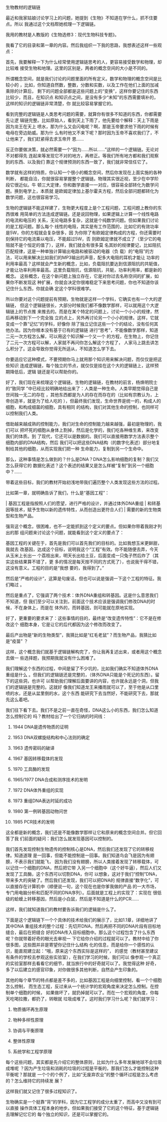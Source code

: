     
生物教材的逻辑链

最近和我家姑娘讨论学习上的问题，她提到《生物》不知道在学什么，抓不住要点。所以
我通过这个文档帮她梳理一下逻辑链。

我用的教材是人教版的《生物选修3：现代生物科技专题》。

我看了它的目录和第一章的内容。然后我组织一下我的思路，我想表述这样一些观点：

首先，我要解释一下为什么经常使用逻辑链思考的人，更容易接受数学和物理，却比较难
接受生物和地理。这里的区别是，两者的概念空间的大小是不同的。

所谓概念空间，就是我们讨论的问题里面的所有定义。数学和物理的概念空间是比较小的
，比如，你知道自然数，整数，分数和实数，以及工作在他们上面的加减乘除的计算后，
剩下的问题全部都是这些问题上的“变换”，这样你要记住的东西比较少，而且，在知识点
和知识点之间，是没有多少“未知”的东西需要填补的，这样的知识的逻辑链非常清楚，你
就比较容易掌握它的。

看到完整的逻辑链是人类思考问题的需要，就算你有很多不知道的东西，你都需要先让逻
辑链完整。比如原始人，看到天上下雨了，他先要给个解释：天上下雨是因为龙王在天上
喷水，那为什么又会闪电呢？啊，那是玉帝要求他下雨的时候有电母在旁边助威。那为什
么有时他又不来下呢？那时因为玉帝不喜欢我们了，不让他来了，我们赶紧得去求玉帝开
恩……

反正你要做决策，就必然需要一个“因为……所以……”这样的一个逻辑链。无论对不对都得先
连起来等发现它不对的地方，再修正。等我们所有地方都和我们观察到的东西、以及我们
靠这个规律预测的东西一致了，我们就非常信任它了。

数学就有这样的特质，你认知一个很小的概念空间，然后你发现在上面实施的各种判断，
都能自洽，你就很容易掌握整个逻辑链。物理其实很近视，至少在中学阶段它很近似。牛
顿三大定律，你和数学直接一一对应，很容易全部转化为数学问题。换到电学上，本质就
是欧姆定律加上基尔霍夫方程，然后全部问题都转化为数学问题，这也很容易学习。

生物的逻辑链不能这样建了，生物更大程度上是个工程问题，工程问题上教你的东西很难
用简单的方法连成逻辑链。还是说回物理，如果逻辑上计算一个线性电路的电流和电压的
关系，无论电路多复杂，这就是个纯数学问题。但如果我们讨论的是工程问题。那么每个
线性的电阻，其实是有工作范围的，比如它的有效功率是5W，你的方程就会复杂很多，因
为你除了有欧姆定律构成的方程，你还需要时刻保持它的电流乘以电压，不能超过5W，否
则欧姆定律就不成立了（至少它的电阻就不是个恒定的值了），这样，我们就会有很多莫
名其妙的规律要记，比如阻抗匹配规律，这是一种单独计算输出电路和被驱动的电器（负
载）的“电阻”的方法，可以用来解决比如我们的MP3输出的声音，配多大电阻的耳机才能让
功率的利用率最高？这样就会产生新的概念，比如，负载阻抗要达到信源阻抗的共轭值，
才能让功率利用率最高。这里负载阻抗，信源阻抗，共轭，功率利用率，都是新的概念。
这些概念，在这个新问题上独立存在，它是对你过去名称空间的扩展，如果你不断发现这
种扩展，你就会决定你很难稳定下来思考问题，你也不知道你该记住什么东西，你就会确
定这个学科很难学。

所以你要对这个问题提前有预期，生物就是这样一个学科，它确实也有一个大的逻辑链，
但这个逻辑链很长，大部分时候我们都不像数学那样，可以就用这个大逻辑链上的节点推
来推去的。而是在某个特定的问题上，讨论一个小小的规律，然后再移动到下一个完全独
立的点上，另外再讨论另一个小小的规律。这样，它就变成一个靠“记忆”的学科，好像你
除了独立记住这些一个个的结论，没有任何其他办法。因为你根本没有基于已有的逻辑链
进行“思考”，不能像数学那样，知道二元一次方程怎么解，可以用这个知识解一个又一个
的方程，在生物上，你记住了二元一次方程可以解，人家就不再问你怎么解这个方程了，
人家马上跳去讲怎么积分了。这会导致你觉得无所适从，不知道怎么学下去。

你要适应它这种模式，不要预期你马上就用那个知识用来解决问题，而仅仅是把这些知识
连成逻辑链，每个独立的节点，就仅仅是挂在这个大的逻辑链上，这样预期降低后，逻辑
链还是可以帮助你的。

好了，我们现在来梳理这个逻辑链。生物的逻辑链，在教材的前言，杨焕明院士的“致同学
”中已经比较明确地给出来了：人类是一种生命。人类早期觉得自己是世间独一无二的存在
，其他东西都是为人的存在而存在的（比如有宗教认为，上帝创造羊，就是为了给人吃的
），但最终我们发现，生命世界是统一的，构成人的细胞，和构成细菌的细胞，具有相同
的结构，我们对其他生命的控制，也同样可以控制我们人类。

借助越来越成熟的控制能力，我们对生命的控制能力越来越强，最初是物理的，我们可以
把坏死的细胞从身体上割掉，然后是化学的，我们吃各种维生素，来改变我们的体质。到
了现代，它还可以是数据的。我们可以直接用数学方法表示整个细胞内部的DNA结构，然后
我们可以把这些DNA结构（的数字化表述）部分地复制给其他的细胞，从而实现我们把一种
生命能力，复制到另一个生命中。

那么，这种事情是怎么做到的？什么是DNA？DNA怎么影响细胞的复制？我们又怎么获得它的
数据化表述？这个表述的结果又是怎么样被“复制”到另一个细胞中？……

带着这些目标，我们的教材开始初浅地带我们遍历整个人类发现这些方法的过程。

比如第一章，就明确告诉了我们，什么是“基因工程”：

  | 基因工程是指按照人们的愿望，进行严格的设计，并通过体外DNA重组
  | 和转基因等技术，赋予生物以新的遗传特性，从而创造出更符合人们
  | 需要的新的生物类型和生物产品。

强背这个概念，很困难，也不一定能抓到这个定义的要点。但如果你带着我刚才列出的那
组问题来讨论这个问题，就能看到这个定义的要点了：

基因工程的关键在于，首先是我们可以首先我们的目标的。比如我想玉米更鲜甜，我就去
改基因，达成这个目标，说明我这个“工程”有效。你不能随便去弄，今天从玉米上长出一
个荔枝出来，明天长出给土豆，后面变成一只兔子然后炸了（其实这些结果算不错了，更
多的情况是每天按不同的方式死了），也说我干得不错，这没有意义。工程的目的是“我想
要的，我得到了。”

然后是“严格的设计”，这算是句废话，但也可以说是强调一下这个工程的特征。我们略过
。

然后是重点了，它强调了两个技术：体外DNA重组和转基因。这是什么意思我们不知道，但
我们至少可以关注到，前面这个技术应该是强调我们修改DNA的时候，不在身体上，而是在
体外的，而转基因，则可能就在原地实现。

好了，更重要的要求来了：这些事情的目的，最终是“改变遗传特性”：它不是在修改这个
细胞本身，它是让它的后代都因为这个修改而改变了。

最后产出物是“新的生物类型”，我猜比如是“红毛老鼠”？而生物产品，我猜比如是“疫苗”
？

这样，这个概念我们就基于逻辑链解构完了，你让我再复述出来，或者用这个概念去做一
些选择题，我预期我就没有什么困难了。

我们理解这个东西的过程，中间是留了不少坑的，比如我们确实不知道体外DNA重组是什么
。但我们的逻辑链还是完整的，（体外DNA只能是个死记的东西）。留下的这些洞，也许可
以帮助我们理解后面要讲的内容，也许就永远是个洞，但我们的逻辑链是完整的。这就好
像我们知道龙王来播雨就可以了，至于他是从口里喷的水，还是从盆里倒的水，这个东西
能研究下去当然好，不能研究下去，那就先这么着吧。

我们往下看下去。我们不是之前一直在奇怪，DNA这么小的东西，我们怎么知道怎么控制它的
吗？教材给出了一个它归纳的时间线：

1. 1944 DNA是遗传物质的证明

2. 1953 DNA双螺旋结构和中心法则的确定

3. 1963 遗传密码的破译

4. 1967 基因转移载体的发现

5. 1970 工具酶的发现

6. 1965/1977 DNA合成和测序技术的发明

7. 1972 DNA体外重组的实现

8. 1973 重组DNA表达时延的成功

10. 1980 第一例转基因动物问世

11. 1985 PCR技术的发明

这全都是新的概念，我们还是不能像数学那样让它和原来的概念空间合并。但它回答了我
们前面的疑问：我们怎么就发现基因可以控制的。

我们首先发现控制生物遗传的控制核心是DNA，然后我们还发现了它的转移规律。知道道理
是一回事，但能不能控制是一回事。我们知道鸟会飞是因为有翅膀，不表示我们就能飞，
因为我们没有翅膀，所以人类接着发现了转移载体，可以记住一个细胞的DNA，然后把它带
入另一个细胞中（这个好牛逼），然后人们又发现了工具酶，这个东西可以切割DNA，你可
以想象，这对于我们“控制”DNA，带来多大的突破了。然后我们还发现，我们可以把DNA的
规律直接“数字化”，可以直接存在计算机中（顺便说一句，这个现在也是你爹我做的产品
的一大市场，专门用电脑分析和匹配不同的DNA序列）。后面就是工程上的实现了：实现在
很低级的蛤蟆上转移基因，然后是小白鼠，然后是不知道是什么的PCR……

这样，我们就知道我们的教材要告诉我们的逻辑是什么了。

下面是这个逻辑链下一个个具体的技术给我们的展示了，比如1.1章，详细地讲了其中DNA
重组技术的整个过程：先切开DNA，然后再把不同的DNA片段有目标地缝合，最后在把缝合
好的DNA传入目标细胞中。那么这个过程包含了什么东西呢？你就带着好奇的眼光去审视一
下它给你介绍的过程就可以了。教材中给了你很多图，这些图并非是寄望你记住什么结构
化的信息，而是给你一个感性的认识，能直观建立起：“哦，原来这个东西实际是这样的”，
的感觉（教材甚至建议有条件的学校去参观这些实验室），在我们学习的时候，我们可以
像参观一个真正的实验室那样去看看它的细节，就当旅行中的好奇就可以了。我觉得这种
好奇，多了以后建立的感官印象，对你做很多其他判断，自然会产生印象的。

其他的每个章节的特点都是差不多的，比如基因工程是向细里控制，看一个个细胞怎么控制，
而生态工程，反过来从一个统计学的宏观角度来决定怎么控制。在控制单个细胞的时候，
如果做坏了，就扔掉就可以了。而在一个宏观的角度，你每天吃喝拉撒，都扔了，转眼就
垃圾成堆了。这时我们学习什么呢？我们就学习：

1. 物质循环再生原理

2. 物种多样性原理

3. 协调与平衡原理

4. 整体性原理

5. 系统学和工程学原理

每个这些问题，其实都是先介绍它的整体原则，比如为什么多年发展地球不会垃圾成堆呢
？因为产生垃圾和消耗的垃圾的过程是平衡的，那我们怎么才能控制这种平衡呢？那就是
一个个的个例了，比如“无废弃农业”的整个循环过程是怎么考虑的？怎么维持它的持续发
展？

这样我们就又记住了很多过程知识了。

生物确实是一个挺靠“背”的学科，因为它工程学的成分太重了，而高中又没有到可以直接
操作具体工程本身的地步。但如果我们接受了它的这个特征，基于逻辑链去理解记忆它的
每个独立的知识，还是可以掌握它的。
